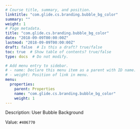 ```yaml
---
# Course title, summary, and position.
linktitle: "com.glide.cs.branding.bubble_bg_color"
summary: ""
weight: 1
# Page metadata.
title: "com.glide.cs.branding.bubble_bg_color"
date: "2018-09-09T00:00:00Z"
lastmod: "2018-09-09T00:00:00Z"
draft: false  # Is this a draft? true/false
toc: true  # Show table of contents? true/false
type: docs  # Do not modify.

# Add menu entry to sidebar.
# - name: Declare this menu item as a parent with ID name.
# - weight: Position of link in menu.
menu:
  properties:
    parent: Properties
    name: "com.glide.cs.branding.bubble_bg_color"
    weight: 1
---
```


Description: User Bubble Background


Value: `#406770`